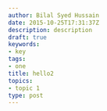 ```yaml
---
author: Bilal Syed Hussain
date: 2015-10-25T17:31:37Z
description: description
draft: true
keywords:
- key
tags:
- one
title: hello2
topics:
- topic 1
type: post
---
```


